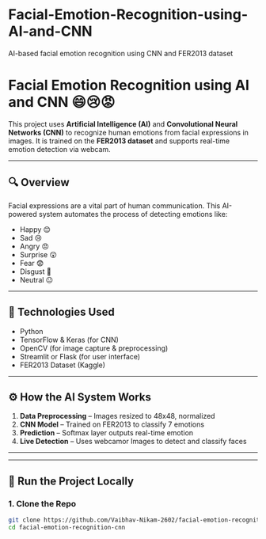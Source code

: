 # Facial-Emotion-Recognition-using-AI-and-CNN
AI-based facial emotion recognition using CNN and FER2013 dataset
# Facial Emotion Recognition using AI and CNN 😄😢😡

This project uses **Artificial Intelligence (AI)** and **Convolutional Neural Networks (CNN)** to recognize human emotions from facial expressions in images. It is trained on the **FER2013 dataset** and supports real-time emotion detection via webcam.

---

## 🔍 Overview

Facial expressions are a vital part of human communication. This AI-powered system automates the process of detecting emotions like:

- Happy 😊
- Sad 😢
- Angry 😠
- Surprise 😲
- Fear 😨
- Disgust 🤢
- Neutral 😐

---

## 🧠 Technologies Used

- Python
- TensorFlow & Keras (for CNN)
- OpenCV (for image capture & preprocessing)
- Streamlit or Flask (for user interface)
- FER2013 Dataset (Kaggle)

---

## ⚙️ How the AI System Works

1. **Data Preprocessing** – Images resized to 48x48, normalized
2. **CNN Model** – Trained on FER2013 to classify 7 emotions
3. **Prediction** – Softmax layer outputs real-time emotion
4. **Live Detection** – Uses webcamor Images  to detect and classify faces

---


---

## 🚀 Run the Project Locally

### 1. Clone the Repo

```bash
git clone https://github.com/Vaibhav-Nikam-2602/facial-emotion-recognition-cnn.git
cd facial-emotion-recognition-cnn

